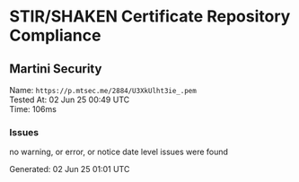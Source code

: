 # STIR/SHAKEN Certificate Repository Compliance

## Martini Security

Name: `https://p.mtsec.me/2884/U3XkUlht3ie_.pem`\
Tested At: 02 Jun 25 00:49 UTC\
Time: 106ms

### Issues

no warning, or error, or notice date level issues were found

Generated: 02 Jun 25 01:01 UTC